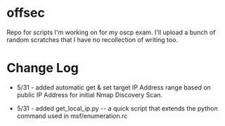 # offsec

Repo for scripts I'm working on for my oscp exam. 
I'll upload a  bunch of random scratches that I have no recollection of writing too.

# Change Log
* 5/31 - added automatic get & set target IP Address range based on public IP Address for initial Nmap Discovery Scan.

* 5/31 - added get_local_ip.py -- a quick script that extends the python command used in msf/enumeration.rc
